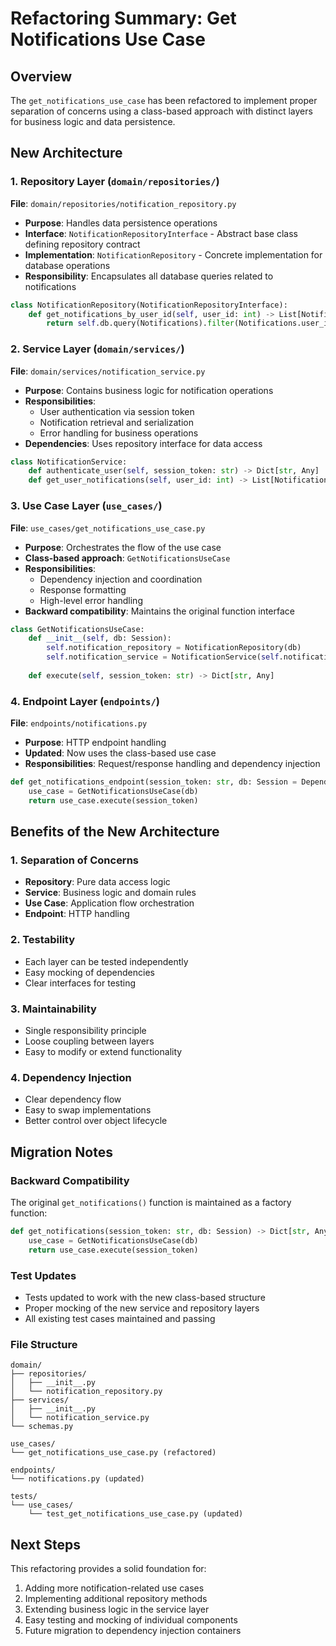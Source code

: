 # Refactoring Summary: Get Notifications Use Case

## Overview
The `get_notifications_use_case` has been refactored to implement proper separation of concerns using a class-based approach with distinct layers for business logic and data persistence.

## New Architecture

### 1. Repository Layer (`domain/repositories/`)
**File**: `domain/repositories/notification_repository.py`

- **Purpose**: Handles data persistence operations
- **Interface**: `NotificationRepositoryInterface` - Abstract base class defining repository contract
- **Implementation**: `NotificationRepository` - Concrete implementation for database operations
- **Responsibility**: Encapsulates all database queries related to notifications

```python
class NotificationRepository(NotificationRepositoryInterface):
    def get_notifications_by_user_id(self, user_id: int) -> List[Notifications]:
        return self.db.query(Notifications).filter(Notifications.user_id == user_id).all()
```

### 2. Service Layer (`domain/services/`)
**File**: `domain/services/notification_service.py`

- **Purpose**: Contains business logic for notification operations
- **Responsibilities**:
  - User authentication via session token
  - Notification retrieval and serialization
  - Error handling for business operations
- **Dependencies**: Uses repository interface for data access

```python
class NotificationService:
    def authenticate_user(self, session_token: str) -> Dict[str, Any] | None
    def get_user_notifications(self, user_id: int) -> List[NotificationResponse]
```

### 3. Use Case Layer (`use_cases/`)
**File**: `use_cases/get_notifications_use_case.py`

- **Purpose**: Orchestrates the flow of the use case
- **Class-based approach**: `GetNotificationsUseCase`
- **Responsibilities**:
  - Dependency injection and coordination
  - Response formatting
  - High-level error handling
- **Backward compatibility**: Maintains the original function interface

```python
class GetNotificationsUseCase:
    def __init__(self, db: Session):
        self.notification_repository = NotificationRepository(db)
        self.notification_service = NotificationService(self.notification_repository)
    
    def execute(self, session_token: str) -> Dict[str, Any]
```

### 4. Endpoint Layer (`endpoints/`)
**File**: `endpoints/notifications.py`

- **Purpose**: HTTP endpoint handling
- **Updated**: Now uses the class-based use case
- **Responsibilities**: Request/response handling and dependency injection

```python
def get_notifications_endpoint(session_token: str, db: Session = Depends(get_db_session)):
    use_case = GetNotificationsUseCase(db)
    return use_case.execute(session_token)
```

## Benefits of the New Architecture

### 1. Separation of Concerns
- **Repository**: Pure data access logic
- **Service**: Business logic and domain rules
- **Use Case**: Application flow orchestration
- **Endpoint**: HTTP handling

### 2. Testability
- Each layer can be tested independently
- Easy mocking of dependencies
- Clear interfaces for testing

### 3. Maintainability
- Single responsibility principle
- Loose coupling between layers
- Easy to modify or extend functionality

### 4. Dependency Injection
- Clear dependency flow
- Easy to swap implementations
- Better control over object lifecycle

## Migration Notes

### Backward Compatibility
The original `get_notifications()` function is maintained as a factory function:

```python
def get_notifications(session_token: str, db: Session) -> Dict[str, Any]:
    use_case = GetNotificationsUseCase(db)
    return use_case.execute(session_token)
```

### Test Updates
- Tests updated to work with the new class-based structure
- Proper mocking of the new service and repository layers
- All existing test cases maintained and passing

### File Structure
```
domain/
├── repositories/
│   ├── __init__.py
│   └── notification_repository.py
├── services/
│   ├── __init__.py
│   └── notification_service.py
└── schemas.py

use_cases/
└── get_notifications_use_case.py (refactored)

endpoints/
└── notifications.py (updated)

tests/
└── use_cases/
    └── test_get_notifications_use_case.py (updated)
```

## Next Steps

This refactoring provides a solid foundation for:
1. Adding more notification-related use cases
2. Implementing additional repository methods
3. Extending business logic in the service layer
4. Easy testing and mocking of individual components
5. Future migration to dependency injection containers 